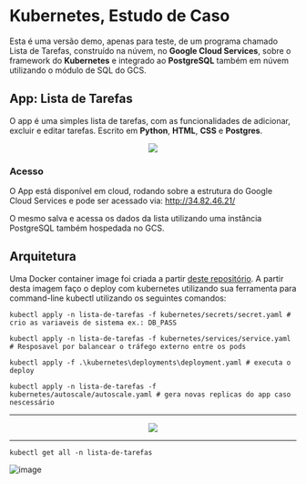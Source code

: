 # Kubernetes, Estudo de Caso
Esta é uma versão demo, apenas para teste, de um programa chamado Lista de Tarefas, construído na núvem, no **Google Cloud Services**, sobre o framework do **Kubernetes**
e integrado ao **PostgreSQL** também em núvem utilizando o módulo de SQL do GCS.

## App: Lista de Tarefas
O app é uma simples lista de tarefas, com as funcionalidades de adicionar, excluir e editar tarefas. Escrito em **Python**, **HTML**, **CSS** e **Postgres**.

<p align="center">
  <img src="https://user-images.githubusercontent.com/68448759/135730727-e8dee513-061d-4221-a366-21cc525eed38.PNG" />
</p>

### Acesso
O App está disponível em cloud, rodando sobre a estrutura do Google Cloud Services e pode ser acessado via: http://34.82.46.21/

O mesmo salva e acessa os dados da lista utilizando uma instância PostgreSQL também hospedada no GCS.

## Arquitetura
Uma Docker container image foi criada a partir [deste repositório](https://hub.docker.com/repository/docker/aguilerajoao/lista-de-tarefas).
A partir desta imagem faço o deploy com kubernetes utilizando sua ferramenta para command-line kubectl utilizando os seguintes comandos:

`kubectl apply -n lista-de-tarefas -f kubernetes/secrets/secret.yaml # crio as variaveis de sistema ex.: DB_PASS`

`kubectl apply -n lista-de-tarefas -f kubernetes/services/service.yaml # Resposavel por balancear o tráfego externo entre os pods`

`kubectl apply -f .\kubernetes\deployments\deployment.yaml # executa o deploy`

`kubectl apply -n lista-de-tarefas -f kubernetes/autoscale/autoscale.yaml # gera novas replicas do app caso nescessário`

---------

<p align="center">
  <img src="https://user-images.githubusercontent.com/68448759/136127429-25a3b4c4-f229-4575-8b66-d0f23415d2ec.png" />
</p>




---------

`kubectl get all -n lista-de-tarefas`

![image](https://user-images.githubusercontent.com/68448759/136125178-31cd4a5d-2559-4b1a-b476-1d869d17d749.png)

